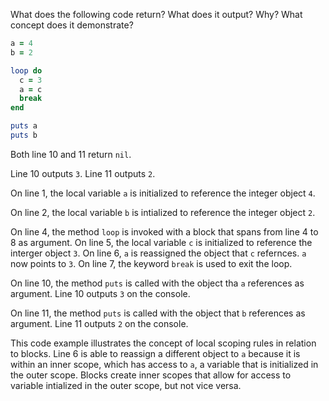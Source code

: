 What does the following code return? What does it output? Why? What concept does it demonstrate?
```ruby
a = 4
b = 2

loop do
  c = 3
  a = c
  break
end

puts a
puts b
```
Both line 10 and 11 return `nil`.

Line 10 outputs `3`. Line 11 outputs `2`.

On line 1, the local variable `a` is initialized to reference the integer object `4`.

On line 2, the local variable `b` is intialized to reference the integer object `2`.

On line 4, the method `loop` is invoked with a block that spans from line 4 to 8 as argument. On line 5, the local variable `c` is initialized to reference the interger object `3`. On line 6, `a` is reassigned the object that `c` refernces. `a` now points to `3`. On line 7, the keyword `break` is used to exit the loop.

On line 10, the method `puts` is called with the object tha `a` references as argument. Line 10 outputs `3` on the console.

On line 11, the method `puts` is called with the object that `b` references as argument. Line 11 outputs `2` on the console.

This code example illustrates the concept of local scoping rules in relation to blocks. Line 6 is able to reassign a different object to `a` because it is within an inner scope, which has access to `a`, a variable that is initialized in the outer scope. Blocks create inner scopes that allow for access to variable intialized in the outer scope, but not vice versa.